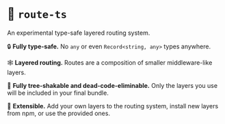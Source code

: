 # 🍰 `route-ts`

An experimental type-safe layered routing system.

🔒 **Fully type-safe.** No `any` or even `Record<string, any>` types anywhere.

🕸 **Layered routing.** Routes are a composition of smaller middleware-like layers.

🚮 **Fully tree-shakable and dead-code-eliminable.** Only the layers you use will be included in your final bundle.

🧩 **Extensible.** Add your own layers to the routing system, install new layers from npm, or use the provided ones.
